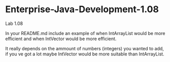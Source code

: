 # Enterprise-Java-Development-1.08
Lab 1.08

In your README.md include an example of when IntArrayList would be more efficient and when IntVector would be more efficient.

It really depends on the ammount of numbers (integers) you wanted to add, if you ve got a lot maybe IntVector would be more suitable than IntArrayList. 

